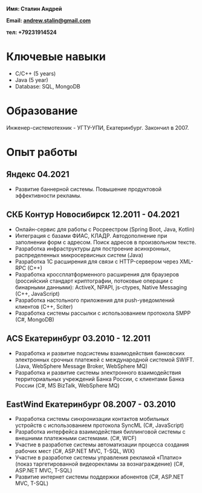 
**Имя: Сталин Андрей**

**Email: andrew.stalin@gmail.com**

**тел: +79231914524**

# Ключевые навыки

* C/C++ (5 years)
* Java (5 year)
* Database: SQL, MongoDB 

# Образование

Инженер-системотехник  - УГТУ-УПИ, Екатеринбург. Закончил в 2007.

# Опыт работы
## Яндекс 04.2021

* Развитие баннерной системы. Повышение продуктовой эффективности рекламы. 

## СКБ Контур Новосибирск 12.2011 - 04.2021

* Онлайн-сервис для работы с Росреестром (Spring Boot, Java, Kotlin)
* Интеграция с базами ФИАС, КЛАДР. Автодополнение при заполнении форм с адресом. Поиск адресов в произвольном тексте.
* Разработка инфраструктуры для построение асинхронных, распределенных микросервисных систем (Java)
* Разработка 1C расширения для связи с HTTP-сервером через XML-RPC (C++)
* Разработка кроссплатформенного расширения для браузеров (российский стандарт криптографии, потоковые операции с бинарными данными): ActiveX, NPAPI, js-ctypes, Native Messaging (C++, JavaScript)
* Разработка настольного приложения для push-уведомлений клиентов (C++, Sciter)
* Разработка системы рассылки с использованием протокола SMPP (C#, MongoDB)

## ACS Екатеринбург 03.2010 - 12.2011

* Разработка и развитие подсистемы взаимодействия банковских электронных срочных платежей с международной системой SWIFT. (Java, WebSphere Message Broker, WebSphere MQ)
* Разработка и развитие системы электронного взаимодействия территориальных учреждений Банка России, с клиентами Банка России (C#, MS BizTalk, WebSphere MQ)

## EastWind Екатеринбург 08.2007 - 03.2010

* Разработка системы синхронизации контактов мобильных устройств с использованием протокола SyncML (C#, JavaScript)
* Разработка интерфейса взаимодействия биллинговой системы с внешними платежными системами. (C#, WCF)
* Участие в разработке системы автоматизации процесса создания рабочих мест (C#, ASP.NET MVC, T-SQL, WIX)
* Участие в разработке системы управления рекламой «Платио» (показ таргетированной видеорекламы за вознаграждение) (C#, ASP.NET MVC, T-SQL)
* Развитие интернет системы поддержки абонентов (C#, ASP.NET MVC, T-SQL)

